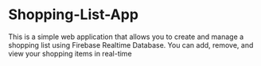# Shopping-List-App
This is a simple web application that allows you to create and manage a shopping list using Firebase Realtime Database. You can add, remove, and view your shopping items in real-time
